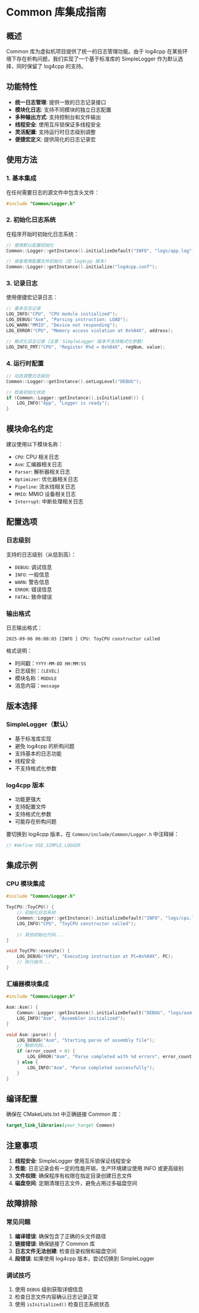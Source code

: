 # Common 库集成指南

## 概述

Common 库为虚拟机项目提供了统一的日志管理功能。由于 log4cpp 在某些环境下存在析构问题，我们实现了一个基于标准库的 SimpleLogger 作为默认选择，同时保留了 log4cpp 的支持。

## 功能特性

- **统一日志管理**: 提供一致的日志记录接口
- **模块化日志**: 支持不同模块的独立日志配置
- **多种输出方式**: 支持控制台和文件输出
- **线程安全**: 使用互斥锁保证多线程安全
- **灵活配置**: 支持运行时日志级别调整
- **便捷宏定义**: 提供简化的日志记录宏

## 使用方法

### 1. 基本集成

在任何需要日志的源文件中包含头文件：

```cpp
#include "Common/Logger.h"
```

### 2. 初始化日志系统

在程序开始时初始化日志系统：

```cpp
// 使用默认配置初始化
Common::Logger::getInstance().initializeDefault("INFO", "logs/app.log");

// 或者使用配置文件初始化（仅 log4cpp 版本）
Common::Logger::getInstance().initialize("log4cpp.conf");
```

### 3. 记录日志

使用便捷宏记录日志：

```cpp
// 基本日志记录
LOG_INFO("CPU", "CPU module initialized");
LOG_DEBUG("Asm", "Parsing instruction: LOAD");
LOG_WARN("MMIO", "Device not responding");
LOG_ERROR("CPU", "Memory access violation at 0x%04X", address);

// 格式化日志记录（注意：SimpleLogger 版本不支持格式化参数）
LOG_INFO_FMT("CPU", "Register R%d = 0x%04X", regNum, value);
```

### 4. 运行时配置

```cpp
// 动态调整日志级别
Common::Logger::getInstance().setLogLevel("DEBUG");

// 检查初始化状态
if (Common::Logger::getInstance().isInitialized()) {
    LOG_INFO("App", "Logger is ready");
}
```

## 模块命名约定

建议使用以下模块名称：

- `CPU`: CPU 相关日志
- `Asm`: 汇编器相关日志
- `Parser`: 解析器相关日志
- `Optimizer`: 优化器相关日志
- `Pipeline`: 流水线相关日志
- `MMIO`: MMIO 设备相关日志
- `Interrupt`: 中断处理相关日志

## 配置选项

### 日志级别

支持的日志级别（从低到高）：
- `DEBUG`: 调试信息
- `INFO`: 一般信息
- `WARN`: 警告信息
- `ERROR`: 错误信息
- `FATAL`: 致命错误

### 输出格式

日志输出格式：
```
2025-09-06 06:08:03 [INFO ] CPU: ToyCPU constructor called
```

格式说明：
- 时间戳：`YYYY-MM-DD HH:MM:SS`
- 日志级别：`[LEVEL]`
- 模块名称：`MODULE`
- 消息内容：`message`

## 版本选择

### SimpleLogger（默认）

- 基于标准库实现
- 避免 log4cpp 的析构问题
- 支持基本的日志功能
- 线程安全
- 不支持格式化参数

### log4cpp 版本

- 功能更强大
- 支持配置文件
- 支持格式化参数
- 可能存在析构问题

要切换到 log4cpp 版本，在 `Common/include/Common/Logger.h` 中注释掉：
```cpp
// #define USE_SIMPLE_LOGGER
```

## 集成示例

### CPU 模块集成

```cpp
#include "Common/Logger.h"

ToyCPU::ToyCPU() {
    // 初始化日志系统
    Common::Logger::getInstance().initializeDefault("INFO", "logs/cpu.log");
    LOG_INFO("CPU", "ToyCPU constructor called");
    
    // 其他初始化代码...
}

void ToyCPU::execute() {
    LOG_DEBUG("CPU", "Executing instruction at PC=0x%04X", PC);
    // 执行指令...
}
```

### 汇编器模块集成

```cpp
#include "Common/Logger.h"

Asm::Asm() {
    Common::Logger::getInstance().initializeDefault("DEBUG", "logs/asm.log");
    LOG_INFO("Asm", "Assembler initialized");
}

void Asm::parse() {
    LOG_DEBUG("Asm", "Starting parse of assembly file");
    // 解析代码...
    if (error_count > 0) {
        LOG_ERROR("Asm", "Parse completed with %d errors", error_count);
    } else {
        LOG_INFO("Asm", "Parse completed successfully");
    }
}
```

## 编译配置

确保在 CMakeLists.txt 中正确链接 Common 库：

```cmake
target_link_libraries(your_target Common)
```

## 注意事项

1. **线程安全**: SimpleLogger 使用互斥锁保证线程安全
2. **性能**: 日志记录会有一定的性能开销，生产环境建议使用 INFO 或更高级别
3. **文件权限**: 确保程序有权限在指定目录创建日志文件
4. **磁盘空间**: 定期清理日志文件，避免占用过多磁盘空间

## 故障排除

### 常见问题

1. **编译错误**: 确保包含了正确的头文件路径
2. **链接错误**: 确保链接了 Common 库
3. **日志文件无法创建**: 检查目录权限和磁盘空间
4. **段错误**: 如果使用 log4cpp 版本，尝试切换到 SimpleLogger

### 调试技巧

1. 使用 `DEBUG` 级别获取详细信息
2. 检查日志文件内容确认日志记录正常
3. 使用 `isInitialized()` 检查日志系统状态
